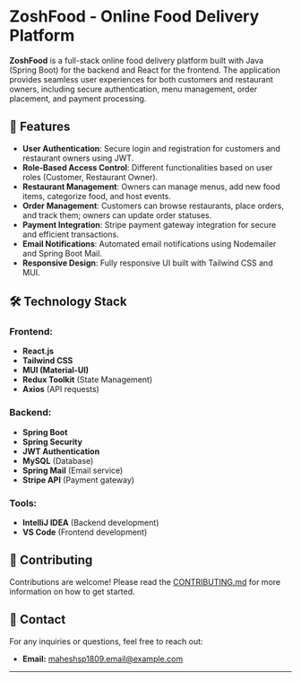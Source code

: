 # ZoshFood - Online Food Delivery Platform

**ZoshFood** is a full-stack online food delivery platform built with Java (Spring Boot) for the backend and React for the frontend. The application provides seamless user experiences for both customers and restaurant owners, including secure authentication, menu management, order placement, and payment processing.

## 🚀 Features

- **User Authentication**: Secure login and registration for customers and restaurant owners using JWT.
- **Role-Based Access Control**: Different functionalities based on user roles (Customer, Restaurant Owner).
- **Restaurant Management**: Owners can manage menus, add new food items, categorize food, and host events.
- **Order Management**: Customers can browse restaurants, place orders, and track them; owners can update order statuses.
- **Payment Integration**: Stripe payment gateway integration for secure and efficient transactions.
- **Email Notifications**: Automated email notifications using Nodemailer and Spring Boot Mail.
- **Responsive Design**: Fully responsive UI built with Tailwind CSS and MUI.

## 🛠️ Technology Stack

### Frontend:

- **React.js**
- **Tailwind CSS**
- **MUI (Material-UI)**
- **Redux Toolkit** (State Management)
- **Axios** (API requests)

### Backend:

- **Spring Boot**
- **Spring Security**
- **JWT Authentication**
- **MySQL** (Database)
- **Spring Mail** (Email service)
- **Stripe API** (Payment gateway)

### Tools:

- **IntelliJ IDEA** (Backend development)
- **VS Code** (Frontend development)

## 🤝 Contributing

Contributions are welcome! Please read the [CONTRIBUTING.md](CONTRIBUTING.md) for more information on how to get started.

## 💬 Contact

For any inquiries or questions, feel free to reach out:

- **Email:** maheshsp1809.email@example.com

---
